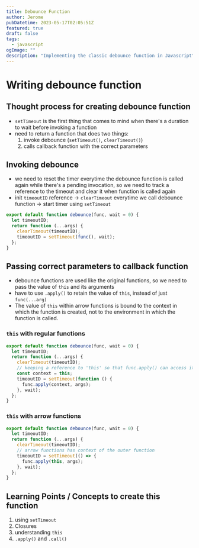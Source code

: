 ```yaml
---
title: Debounce Function
author: Jerome
pubDatetime: 2023-05-17T02:05:51Z
featured: true
draft: false
tags:
  - javascript
ogImage: ""
description: "Implementing the classic debounce function in Javascript"
---
```


# Writing debounce function

## Thought process for creating debounce function

- `setTimeout` is the first thing that comes to mind when there's a duration to wait before invoking a function
- need to return a function that does two things:
  1. invoke debounce (`setTimeout()`, `clearTimeout()`)
  2. calls callback function with the correct parameters

## Invoking debounce

- we need to reset the timer everytime the debounce function is called again while there's a pending invocation, so we need to track a reference to the timeout and clear it when function is called again
- init `timeoutID` reference -> `clearTimeout` everytime we call debounce function -> start timer using `setTimeout`

```javascript
export default function debounce(func, wait = 0) {
  let timeoutID;
  return function (...args) {
    clearTimeout(timeoutID);
    timeoutID = setTimeout(func(), wait);
  };
}
```

## Passing correct parameters to callback function

- debounce functions are used like the original functions, so we need to pass the value of `this` and its arguments
- have to use `.apply()` to retain the value of `this`, instead of just `func(...arg)`
- The value of `this` within arrow functions is bound to the context in which the function is created, not to the environment in which the function is called.

### `this` with regular functions

```javascript
export default function debounce(func, wait = 0) {
  let timeoutID;
  return function (...args) {
    clearTimeout(timeoutID);
    // keeping a reference to 'this' so that func.apply() can access it
    const context = this;
    timeoutID = setTimeout(function () {
      func.apply(context, args);
    }, wait);
  };
}
```

### `this` with arrow functions

```javascript
export default function debounce(func, wait = 0) {
  let timeoutID;
  return function (...args) {
    clearTimeout(timeoutID);
    // arrow functions has context of the outer function
    timeoutID = setTimeout(() => {
      func.apply(this, args);
    }, wait);
  };
}
```

## Learning Points / Concepts to create this function

1. using `setTimeout`
2. Closures
3. understanding `this`
4. `.apply()` and `.call()`
